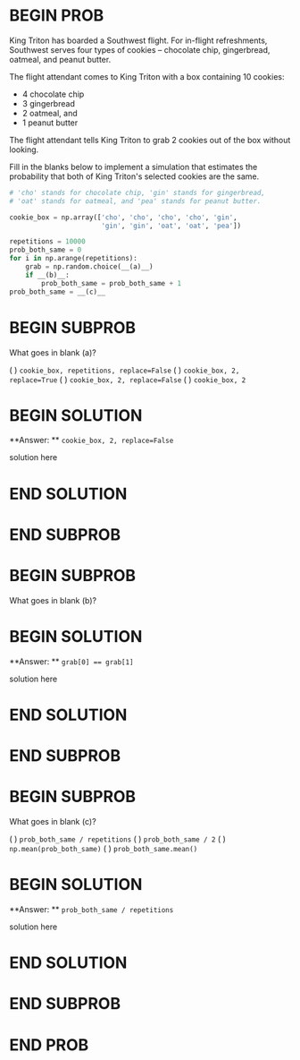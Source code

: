 # BEGIN PROB

King Triton has boarded a Southwest flight. For in-flight refreshments, Southwest serves four types of cookies – chocolate chip, gingerbread, oatmeal, and peanut butter.

The flight attendant comes to King Triton with a box containing 10 cookies:

- 4 chocolate chip
- 3 gingerbread
- 2 oatmeal, and
- 1 peanut butter

The flight attendant tells King Triton to grab 2 cookies out of the box without looking.

Fill in the blanks below to implement a simulation that estimates the probability that both of King Triton's selected cookies are the same.

```python
# 'cho' stands for chocolate chip, 'gin' stands for gingerbread,
# 'oat' stands for oatmeal, and 'pea' stands for peanut butter.

cookie_box = np.array(['cho', 'cho', 'cho', 'cho', 'gin', 
                       'gin', 'gin', 'oat', 'oat', 'pea'])

repetitions = 10000
prob_both_same = 0
for i in np.arange(repetitions):
    grab = np.random.choice(__(a)__)
    if __(b)__:
        prob_both_same = prob_both_same + 1
prob_both_same = __(c)__
```

# BEGIN SUBPROB

What goes in blank (a)?

( ) `cookie_box, repetitions, replace=False`
( ) `cookie_box, 2, replace=True`
( ) `cookie_box, 2, replace=False`
( ) `cookie_box, 2`

# BEGIN SOLUTION

**Answer: ** `cookie_box, 2, replace=False`

solution here

# END SOLUTION

# END SUBPROB

# BEGIN SUBPROB

What goes in blank (b)?

# BEGIN SOLUTION

**Answer: ** `grab[0] == grab[1]`

solution here

# END SOLUTION

# END SUBPROB

# BEGIN SUBPROB

What goes in blank (c)?

( ) `prob_both_same / repetitions`
( ) `prob_both_same / 2`
( ) `np.mean(prob_both_same)`
( ) `prob_both_same.mean()`

# BEGIN SOLUTION

**Answer: ** `prob_both_same / repetitions`

solution here

# END SOLUTION

# END SUBPROB

# END PROB